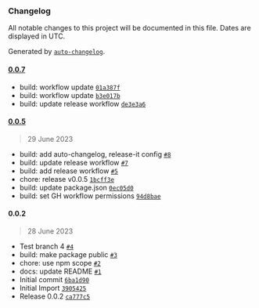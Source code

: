 ### Changelog

All notable changes to this project will be documented in this file. Dates are displayed in UTC.

Generated by [`auto-changelog`](https://github.com/CookPete/auto-changelog).

#### [0.0.7](https://github.com/arnoerpenbeck/npm-test/compare/0.0.5...0.0.7)

- build: workflow update [`01a387f`](https://github.com/arnoerpenbeck/npm-test/commit/01a387f8b86d1d02c8f749e610ba94d6befb120e)
- build: workflow update [`b3e017b`](https://github.com/arnoerpenbeck/npm-test/commit/b3e017ba8995ff5d7559c9b40919f601c46e8d14)
- build: update release workflow [`de3e3a6`](https://github.com/arnoerpenbeck/npm-test/commit/de3e3a6ae990b827e7cd2da331a49df238b58a0c)

#### [0.0.5](https://github.com/arnoerpenbeck/npm-test/compare/0.0.2...0.0.5)

> 29 June 2023

- build: add auto-changelog, release-it config [`#8`](https://github.com/arnoerpenbeck/npm-test/pull/8)
- build: update release workflow [`#7`](https://github.com/arnoerpenbeck/npm-test/pull/7)
- build: add release workflow [`#5`](https://github.com/arnoerpenbeck/npm-test/pull/5)
- chore: release v0.0.5 [`1bcff3e`](https://github.com/arnoerpenbeck/npm-test/commit/1bcff3e5b509c1f17d00d3069a5250f3c2a5bfb3)
- build: update package.json [`0ec05d0`](https://github.com/arnoerpenbeck/npm-test/commit/0ec05d01c5b4e5758fe6d9564f8fc46f9afa4f5d)
- build: set GH workflow permissions [`94d8bae`](https://github.com/arnoerpenbeck/npm-test/commit/94d8baeda8881dda76804e3f340b066035ef6a28)

#### 0.0.2

> 28 June 2023

- Test branch 4 [`#4`](https://github.com/arnoerpenbeck/npm-test/pull/4)
- build: make package public [`#3`](https://github.com/arnoerpenbeck/npm-test/pull/3)
- chore: use npm scope [`#2`](https://github.com/arnoerpenbeck/npm-test/pull/2)
- docs: update README [`#1`](https://github.com/arnoerpenbeck/npm-test/pull/1)
- Initial commit [`6ba1d90`](https://github.com/arnoerpenbeck/npm-test/commit/6ba1d9097e1d7cee9f72977bae5d7a44b8fc3986)
- Initial Import [`3905425`](https://github.com/arnoerpenbeck/npm-test/commit/39054255cac0619100ef91ea4950701de61e7295)
- Release 0.0.2 [`ca777c5`](https://github.com/arnoerpenbeck/npm-test/commit/ca777c56122e8bc0bc0ce26c0a688456dfb984fc)

